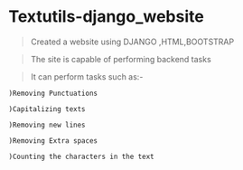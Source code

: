 # Textutils-django_website
>Created a website using DJANGO ,HTML,BOOTSTRAP

>The site is capable of performing backend tasks

>It can perform tasks such as:-

    )Removing Punctuations
    
    )Capitalizing texts
    
    )Removing new lines
    
    )Removing Extra spaces
    
    )Counting the characters in the text
